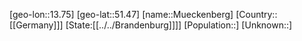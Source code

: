 ﻿---
location: [51.47,13.75]
type: City
tags:
- geo/City


SpocWebEntityId: 32648
isDeleted: false
confidential: public

---
[geo-lon::13.75]
[geo-lat::51.47]
[name::Mueckenberg]
[Country::[[Germany]]]
[State:[[../../Brandenburg]]]]
[Population::]
[Unknown::]

